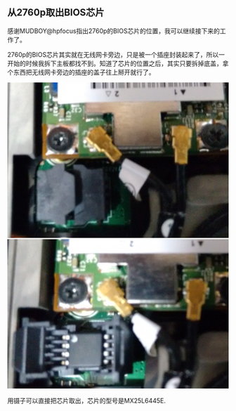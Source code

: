 ## 从2760p取出BIOS芯片
感谢MUDBOY@hpfocus指出2760p的BIOS芯片的位置，我可以继续接下来的工作了。

2760p的BIOS芯片其实就在无线网卡旁边，只是被一个插座封装起来了，所以一开始的时候我拆下主板都找不到。知道了芯片的位置之后，其实只要拆掉底盖，拿个东西把无线网卡旁边的插座的盖子往上掰开就行了。

![芯片位置](pic/2760p-bios-pos.jpg)
![芯片](pic/2760p-bios-view.jpg)

用镊子可以直接把芯片取出，芯片的型号是MX25L6445E.


